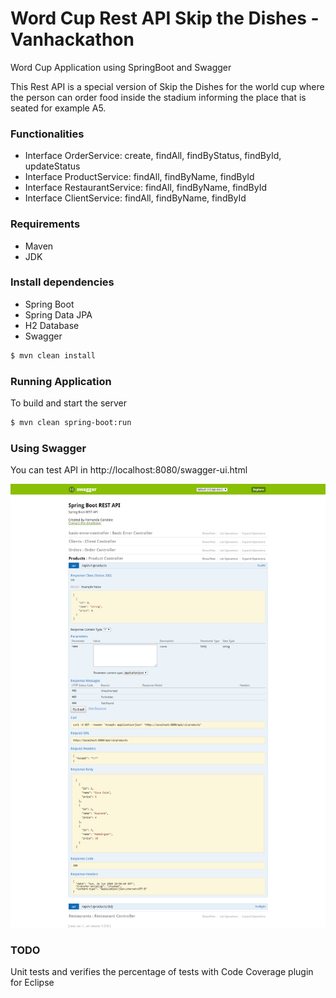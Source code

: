 # Word Cup Rest API Skip the Dishes - Vanhackathon
Word Cup Application using SpringBoot and Swagger

This Rest API is a special version of Skip the Dishes for the world cup where the person can order food inside the stadium informing the place that is seated for example A5.

### Functionalities
- Interface OrderService: create, findAll, findByStatus, findById, updateStatus
- Interface ProductService: findAll, findByName, findById 
- Interface RestaurantService: findAll, findByName, findById
- Interface ClientService: findAll, findByName, findById

### Requirements

- Maven
- JDK 

### Install dependencies

- Spring Boot
- Spring Data JPA
- H2 Database
- Swagger 

```sh
$ mvn clean install

```

### Running Application

To build and start the server 

```sh
$ mvn clean spring-boot:run

```

### Using Swagger

You can test API in http://localhost:8080/swagger-ui.html

![Screenshot](swagger.png)


### TODO

Unit tests and verifies the percentage of tests with Code Coverage plugin for Eclipse
